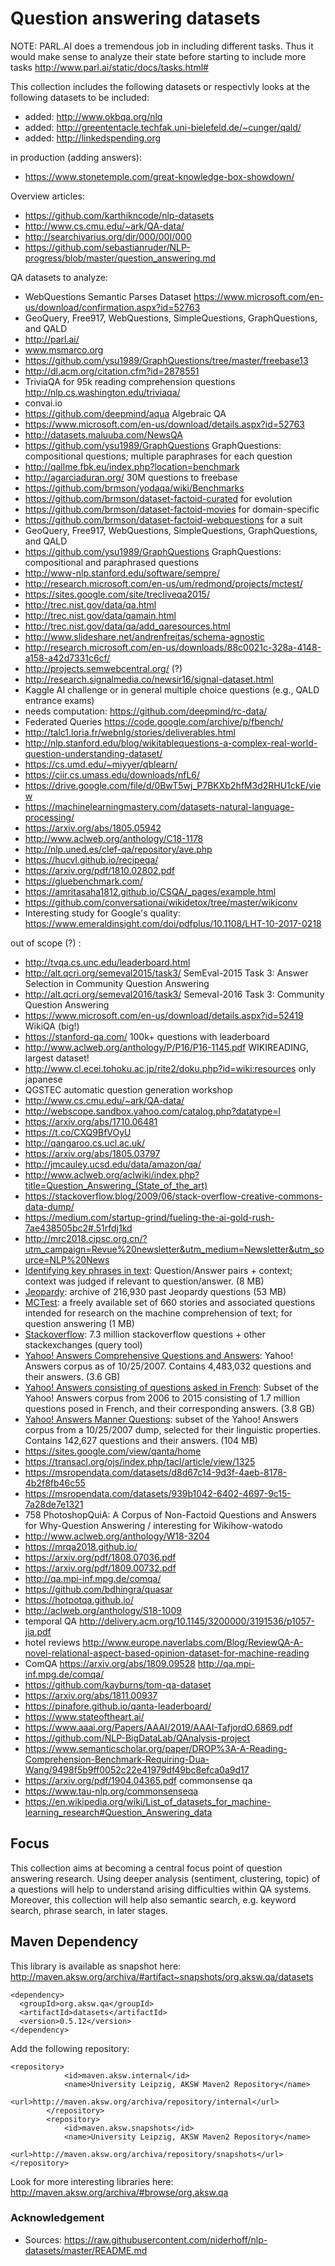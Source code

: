 # Question answering datasets

NOTE: PARL.AI does a tremendous job in including different tasks. Thus it would make sense to analyze their state before starting to include more tasks http://www.parl.ai/static/docs/tasks.html# 

This collection includes the following datasets or respectivly looks at the following datasets to be included:

* added: http://www.okbqa.org/nlq
* added: http://greententacle.techfak.uni-bielefeld.de/~cunger/qald/
* added: http://linkedspending.org

in production (adding answers):
* https://www.stonetemple.com/great-knowledge-box-showdown/

Overview articles:
* https://github.com/karthikncode/nlp-datasets
* http://www.cs.cmu.edu/~ark/QA-data/
* http://searchivarius.org/dir/000/00I/000
* https://github.com/sebastianruder/NLP-progress/blob/master/question_answering.md

QA datasets to analyze: 
* WebQuestions Semantic Parses Dataset https://www.microsoft.com/en-us/download/confirmation.aspx?id=52763
* GeoQuery, Free917, WebQuestions, SimpleQuestions, GraphQuestions, and QALD
* http://parl.ai/
* www.msmarco.org
* https://github.com/ysu1989/GraphQuestions/tree/master/freebase13
* http://dl.acm.org/citation.cfm?id=2878551
* TriviaQA for 95k reading comprehension questions http://nlp.cs.washington.edu/triviaqa/ 
* convai.io 
* https://github.com/deepmind/aqua Algebraic QA
* https://www.microsoft.com/en-us/download/details.aspx?id=52763
* http://datasets.maluuba.com/NewsQA
* https://github.com/ysu1989/GraphQuestions GraphQuestions: compositional questions; multiple paraphrases for each question 
* http://qallme.fbk.eu/index.php?location=benchmark
* http://agarciaduran.org/ 30M questions to freebase
* https://github.com/brmson/yodaqa/wiki/Benchmarks
 * https://github.com/brmson/dataset-factoid-curated for evolution 
 * https://github.com/brmson/dataset-factoid-movies for domain-specific
 * https://github.com/brmson/dataset-factoid-webquestions for a suit
* GeoQuery, Free917, WebQuestions, SimpleQuestions, GraphQuestions, and QALD
* https://github.com/ysu1989/GraphQuestions GraphQuestions: compositional and paraphrased questions 
* http://www-nlp.stanford.edu/software/sempre/
* http://research.microsoft.com/en-us/um/redmond/projects/mctest/ 
* https://sites.google.com/site/trecliveqa2015/
* http://trec.nist.gov/data/qa.html
* http://trec.nist.gov/data/qamain.html
* http://trec.nist.gov/data/qa/add_qaresources.html
* http://www.slideshare.net/andrenfreitas/schema-agnostic
* http://research.microsoft.com/en-us/downloads/88c0021c-328a-4148-a158-a42d7331c6cf/
* http://projects.semwebcentral.org/ (?)
* http://research.signalmedia.co/newsir16/signal-dataset.html
* Kaggle AI challenge or in general multiple choice questions (e.g., QALD entrance exams)
* needs computation: https://github.com/deepmind/rc-data/
* Federated Queries https://code.google.com/archive/p/fbench/
* http://talc1.loria.fr/webnlg/stories/deliverables.html
* http://nlp.stanford.edu/blog/wikitablequestions-a-complex-real-world-question-understanding-dataset/
* https://cs.umd.edu/~miyyer/qblearn/
* https://ciir.cs.umass.edu/downloads/nfL6/
* https://drive.google.com/file/d/0BwT5wj_P7BKXb2hfM3d2RHU1ckE/view
* https://machinelearningmastery.com/datasets-natural-language-processing/
* https://arxiv.org/abs/1805.05942
* http://www.aclweb.org/anthology/C18-1178
* http://nlp.uned.es/clef-qa/repository/ave.php
* https://hucvl.github.io/recipeqa/
* https://arxiv.org/pdf/1810.02802.pdf
* https://gluebenchmark.com/
* https://amritasaha1812.github.io/CSQA/_pages/example.html
* https://github.com/conversationai/wikidetox/tree/master/wikiconv
* Interesting study for Google's quality: https://www.emeraldinsight.com/doi/pdfplus/10.1108/LHT-10-2017-0218

out of scope (?) :
* http://tvqa.cs.unc.edu/leaderboard.html
* http://alt.qcri.org/semeval2015/task3/ SemEval-2015 Task 3: Answer Selection in Community Question Answering 
* http://alt.qcri.org/semeval2016/task3/ Semeval-2016 Task 3: Community Question Answering
* https://www.microsoft.com/en-us/download/details.aspx?id=52419 WikiQA (big!)
* https://stanford-qa.com/ 100k+ questions with leaderboard 
* http://www.aclweb.org/anthology/P/P16/P16-1145.pdf WIKIREADING, largest dataset!
* http://www.cl.ecei.tohoku.ac.jp/rite2/doku.php?id=wiki:resources only japanese
* QGSTEC automatic question generation workshop
* http://www.cs.cmu.edu/~ark/QA-data/ 
* http://webscope.sandbox.yahoo.com/catalog.php?datatype=l
* https://arxiv.org/abs/1710.06481
* https://t.co/CXQ9BfVOyU
* http://qangaroo.cs.ucl.ac.uk/
* https://arxiv.org/abs/1805.03797
* http://jmcauley.ucsd.edu/data/amazon/qa/
* http://www.aclweb.org/aclwiki/index.php?title=Question_Answering_(State_of_the_art) 
* https://stackoverflow.blog/2009/06/stack-overflow-creative-commons-data-dump/
* https://medium.com/startup-grind/fueling-the-ai-gold-rush-7ae438505bc2#.51rfdj1kd 
* http://mrc2018.cipsc.org.cn/?utm_campaign=Revue%20newsletter&utm_medium=Newsletter&utm_source=NLP%20News
*   [Identifying key phrases in text](https://www.crowdflower.com/data-for-everyone/): Question/Answer pairs + context; context was judged if relevant to question/answer. (8 MB)
*   [Jeopardy](http://www.reddit.com/r/datasets/comments/1uyd0t/200000_jeopardy_questions_in_a_json_file/): archive of 216,930 past Jeopardy questions (53 MB)
*   [MCTest](http://research.microsoft.com/en-us/um/redmond/projects/mctest/index.html): a freely available set of 660 stories and associated questions intended for research on the machine comprehension of text; for question answering (1 MB)
*   [Stackoverflow](http://data.stackexchange.com/): 7.3 million stackoverflow questions + other stackexchanges (query tool)
*   [Yahoo! Answers Comprehensive Questions and Answers](http://webscope.sandbox.yahoo.com/catalog.php?datatype=l): Yahoo! Answers corpus as of 10/25/2007. Contains 4,483,032 questions and their answers. (3.6 GB)
*   [Yahoo! Answers consisting of questions asked in French](http://webscope.sandbox.yahoo.com/catalog.php?datatype=l): Subset of the Yahoo! Answers corpus from 2006 to 2015 consisting of 1.7 million questions posed in French, and their corresponding answers. (3.8 GB)
*   [Yahoo! Answers Manner Questions](http://webscope.sandbox.yahoo.com/catalog.php?datatype=l): subset of the Yahoo! Answers corpus from a 10/25/2007 dump, selected for their linguistic properties. Contains 142,627 questions and their answers. (104 MB)
* https://sites.google.com/view/qanta/home
* https://transacl.org/ojs/index.php/tacl/article/view/1325
* https://msropendata.com/datasets/d8d67c14-9d3f-4aeb-8178-4b2f8fb46c55
* https://msropendata.com/datasets/939b1042-6402-4697-9c15-7a28de7e1321
* 758	PhotoshopQuiA: A Corpus of Non-Factoid Questions and Answers for Why-Question Answering / interesting for Wikihow-watodo
* http://www.aclweb.org/anthology/W18-3204
* https://mrqa2018.github.io/
* https://arxiv.org/pdf/1808.07036.pdf
* https://arxiv.org/pdf/1809.00732.pdf
* http://qa.mpi-inf.mpg.de/comqa/
* https://github.com/bdhingra/quasar
* https://hotpotqa.github.io/
* http://aclweb.org/anthology/S18-1009
* temporal QA http://delivery.acm.org/10.1145/3200000/3191536/p1057-jia.pdf
* hotel reviews http://www.europe.naverlabs.com/Blog/ReviewQA-A-novel-relational-aspect-based-opinion-dataset-for-machine-reading
* ComQA https://arxiv.org/abs/1809.09528 http://qa.mpi-inf.mpg.de/comqa/
* https://github.com/kayburns/tom-qa-dataset
* https://arxiv.org/abs/1811.00937
* https://pinafore.github.io/qanta-leaderboard/
* https://www.stateoftheart.ai/
* https://www.aaai.org/Papers/AAAI/2019/AAAI-TafjordO.6869.pdf
* https://github.com/NLP-BigDataLab/QAnalysis-project
* https://www.semanticscholar.org/paper/DROP%3A-A-Reading-Comprehension-Benchmark-Requiring-Dua-Wang/9498f5b9ff0052c22e41979df49bc8efca0a9d17
* https://arxiv.org/pdf/1904.04365.pdf commonsense qa
* https://www.tau-nlp.org/commonsenseqa
* https://en.wikipedia.org/wiki/List_of_datasets_for_machine-learning_research#Question_Answering_data

## Focus
This collection aims at becoming a central focus point of question answering research. Using deeper analysis (sentiment, clustering, topic) of a questions will help to understand arising difficulties within QA systems. Moreover, this collection will help also semantic search, e.g. keyword search, phrase search, in later stages.

## Maven Dependency
This library is available as snapshot here: http://maven.aksw.org/archiva/#artifact~snapshots/org.aksw.qa/datasets

```
<dependency>
  <groupId>org.aksw.qa</groupId>
  <artifactId>datasets</artifactId>
  <version>0.5.12</version>
</dependency>
```
Add the following repository:
```
<repository>
			<id>maven.aksw.internal</id>
			<name>University Leipzig, AKSW Maven2 Repository</name>
			<url>http://maven.aksw.org/archiva/repository/internal</url>
		</repository>
		<repository>
			<id>maven.aksw.snapshots</id>
			<name>University Leipzig, AKSW Maven2 Repository</name>
			<url>http://maven.aksw.org/archiva/repository/snapshots</url>
</repository>
```

Look for more interesting libraries here: http://maven.aksw.org/archiva/#browse/org.aksw.qa 

### Acknowledgement
- Sources: https://raw.githubusercontent.com/niderhoff/nlp-datasets/master/README.md
